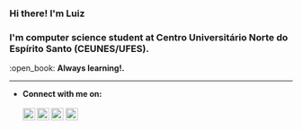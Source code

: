 
### Hi there! I'm Luiz

### I'm computer science student at Centro Universitário Norte do Espírito Santo (CEUNES/UFES).

<p>:open_book: <b>Always learning!<b/>.</p>

---
  * Connect with me on:<br/><br/>
  [<img src="https://cdn.jsdelivr.net/npm/simple-icons@3.6.0/icons/instagram.svg" width="22px">](https://www.instagram.com/luizgfalqueto)
  [<img src="https://cdn.jsdelivr.net/npm/simple-icons@3.6.0/icons/linkedin.svg" width="22px">](https://www.linkedin.com/in/luizgfalqueto/)
  [<img src="https://cdn.jsdelivr.net/npm/simple-icons@3.6.0/icons/facebook.svg" width="22px">](https://www.facebook.com/luizgustavo.falquetobaptista/)
  [<img src="https://cdn.jsdelivr.net/npm/simple-icons@3.6.0/icons/twitter.svg" width="22px">](https://www.twitter.com/FalquetoLuiz/)
